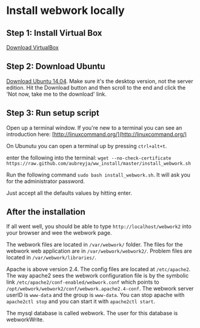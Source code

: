 # Install  webwork locally


## Step 1: Install Virtual Box

[Download VirtualBox][vboxlink]

[vboxlink]: https://www.virtualbox.org/wiki/Downloads


## Step 2: Download Ubuntu

[Download Ubuntu 14.04][ubuntu14.04]. Make sure it's the desktop version, not
the server edition. Hit the Download button and then scroll to the end and
click the 'Not now, take me to the download' link.

[ubuntu14.04]: http://www.ubuntu.com/download/desktop


## Step 3: Run setup script

Open up a terminal window. If you're new to a terminal you can see an
introduction here:
[http://linuxcommand.org/](http://linuxcommand.org/) 

On Ubunutu you can open a terminal up by pressing `ctrl+alt+t`.

enter the following into the terminal:
`wget --no-check-certificate
https://raw.github.com/aubreyja/ww_install/master/install_webwork.sh`

Run the following command `sudo bash install_webwork.sh`. It will ask you for
the administrator password.

Just accept all the defaults values
by hitting enter.

##  After the installation

If all went well, you should be able to type `http://localhost/webwork2` into
your browser and wee the webwork page.

The webwork files are located in `/var/webwork/` folder. The files for the
webwork web application are in `/var/webwork/webwork2/`. Problem files are
located in `/var/webwork/libraries/`. 

Apache is above version 2.4. The config files are located at `/etc/apache2`.
The way apache2 sees the webwork configuration file is by the symbolic link
`/etc/apache2/conf-enabled/webwork.conf` which points to
`/opt/webwork/webwork2/conf/webwork.apache2.4-conf`. The webwork server userID
is `www-data` and the group is `www-data`. You can stop apache with `apache2ctl
stop` and you can start it with `apache2ctl start`.

The mysql database is called webwork. The user for this database is webworkWrite.

